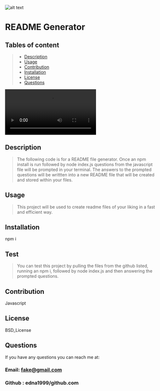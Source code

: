 
 ![alt text](https://img.shields.io/badge/license-BSD_License-blueviolet)
 # README Generator
 
 ## Tables of content
 >- [Description](#description)
 >- [Usage](#usage)
 >- [Contribution](#contribution)
 >- [Installation](#installation)
 >- [License](#license)
 >- [Questions](#questions)
 
 ![Screenrecording of README-Generator](https://user-images.githubusercontent.com/107710694/191159118-eff7bbda-8322-46a0-96b2-9a6728ee3c7a.mp4)

 ## Description
 >The following code is for a README file generator. Once an npm install is run followed by node index.js questions from the javascript file will be prompted in your terminal. The answers to the prompted questions will be writtten into a new README file that will be created and stored within your files.
 ## Usage
 >This project will be used to create readme files of your liking in a fast and efficient way. 
 ## Installation 
 npm i
 ## Test
 >You can test this project by pulling the files from the github listed, running an npm i, followed by node index.js and then answering the prompted questions.
 ## Contribution
 Javascript
 ## License
 BSD_License
 ## Questions
 If you have any questions you can reach me at:
 ### Email: fake@gmail.com
 ### Github : edna1999/github.com
    

